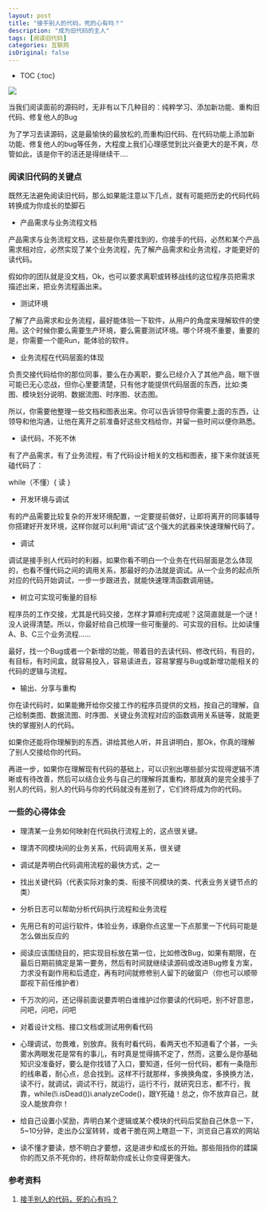 ```yaml
---
layout: post
title: "接手别人的代码，死的心有吗？"
description: "成为旧代码的主人"
tags: [阅读旧代码]
categories: 互联网
isOriginal: false
---
```


* TOC
{:toc}

![](/blog/images/posts_imgs/201612200101.jpg)

当我们阅读面前的源码时，无非有以下几种目的：纯粹学习、添加新功能、重构旧代码、修复他人的Bug

为了学习去读源码，这是最愉快的最放松的,而重构旧代码、在代码功能上添加新功能、修复他人的bug等任务，大程度上我们心理感觉到比兴奋更大的是不爽，尽管如此，该是你干的活还是得继续干....

### 阅读旧代码的关键点

既然无法避免阅读旧代码，那么如果能注意以下几点，就有可能把历史的代码代码转换成为你成长的垫脚石

- 产品需求与业务流程文档

产品需求与业务流程文档，这些是你先要找到的，你接手的代码，必然和某个产品需求相对应，必然实现了某个业务流程，先了解产品需求和业务流程，才能更好的读代码。

假如你的团队就是没文档，Ok，也可以要求离职或转移战线的这位程序员把需求描述出来，把业务流程画出来。

- 测试环境

了解了产品需求和业务流程，最好能体验一下软件，从用户的角度来理解软件的使用。这个时候你要么需要生产环境，要么需要测试环境。哪个环境不重要，重要的是，你需要一个能Run，能体验的软件。

- 业务流程在代码层面的体现

负责交接代码给你的那位同事，要么在办离职，要么已经介入了其他产品，眼下很可能已无心恋战，但你心里要清楚，只有他才能提供代码层面的东西，比如:类图、模块划分说明、数据流图、时序图、状态图。

所以，你需要他整理一些文档和图表出来。你可以告诉领导你需要上面的东西，让领导和他沟通，让他在离开之前准备好这些文档给你，并留一些时间以便你熟悉。

- 读代码，不死不休

有了产品需求，有了业务流程，有了代码设计相关的文档和图表，接下来你就该死磕代码了：

while（不懂）{
    读
}

- 开发环境与调试

有的产品需要比较复杂的开发环境配置，一定要提前做好，让即将离开的同事辅导你搭建好开发环境，这样你就可以利用“调试”这个强大的武器来快速理解代码了。

- 调试

调试是接手别人代码时的利器，如果你看不明白一个业务在代码层面是怎么体现的，也看不懂代码之间的调用关系，那最好的办法就是调试。从一个业务的起点所对应的代码开始调试，一步一步跟进去，就能快速理清函数调用链。

- 树立可实现可衡量的目标

程序员的工作交接，尤其是代码交接，怎样才算顺利完成呢？这简直就是一个谜！没人说得清楚。所以，你最好给自己梳理一些可衡量的、可实现的目标。比如读懂A、B、C三个业务流程……

最好，找一个Bug或者一个新增的功能，带着目的去读代码、修改代码，有目的，有目标，有时间盒，就容易投入，容易读进去，容易掌握与Bug或新增功能相关的代码的逻辑与流程。

- 输出、分享与重构

你在读代码时，如果能撇开给你交接工作的程序员提供的文档，按自己的理解，自己绘制类图、数据流图、时序图、关键业务流程对应的函数调用关系链等，就能更快的掌握别人的代码。

如果你还能将你理解到的东西，讲给其他人听，并且讲明白，那Ok，你真的理解了别人交接给你的代码。

再进一步，如果你在理解现有代码的基础上，可以识别出哪些部分实现得逻辑不清晰或有待改善，然后可以结合业务与自己的理解将其重构，那就真的是完全接手了别人的代码，别人的代码与你的代码就没有差别了，它们终将成为你的代码。

### 一些的心得体会

- 理清某一业务如何映射在代码执行流程上的，这点很关键。

- 理清不同模块间的业务关系，代码调用关系，很关键

- 调试是弄明白代码调用流程的最快方式，之一

- 找出关键代码（代表实际对象的类、衔接不同模块的类、代表业务关键节点的类）

- 分析日志可以帮助分析代码执行流程和业务流程

- 先用已有的可运行软件，体验业务，琢磨你点这里一下点那里一下代码可能是怎么做出反应的

- 阅读应该围绕目的，把实现目标放在第一位，比如修改Bug，如果有期限，在最后日期前搞定是第一要务，然后有时间就继续读源码或改进Bug修复方案，力求没有副作用和后遗症，再有时间就修修别人留下的破窗户（你也可以顺带鄙视下前任维护者）

- 千万次的问，还记得前面说要弄明白谁维护过你要读的代码吧，别不好意思，问吧，问吧，问吧

- 对着设计文档、接口文档或测试用例看代码

- 心理调试，勿畏难，别放弃。我有时看代码，看两天也不知道看了个甚，一头雾水两眼发花是常有的事儿，有时真是觉得搞不定了，然而，这要么是你基础知识没准备好，要么是你找错了入口，要知道，任何一份代码，都有一条隐形的线串着，耐心点，总会找到。这样不行就那样，多换换角度，多换换方法，读不行，就调试，调试不行，就运行，运行不行，就研究日志，都不行，我靠，while(!i.isDead())i.analyzeCode()，跟Y死磕！总之，你不放弃自己，就没人能放弃你！

- 给自己设置小奖励，弄明白某个逻辑或某个模块的代码后奖励自己休息一下，5~10分钟，走出办公室转转，或者干脆在网上瞎逛一下，浏览自己喜欢的网站

- 读不懂才要读，想不明白才要想，这是进步和成长的开始。那些阻挡你的蹂躏你的而又杀不死你的，终将帮助你成长让你变得更强大。

### 参考资料

1. [接手别人的代码，死的心有吗？](http://blog.csdn.net/foruok/article/details/52225569)
